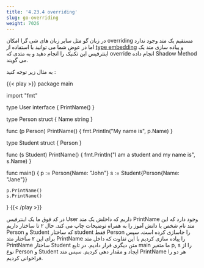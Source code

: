```yaml
---
title: '4.23.4 overriding'
slug: go-overriding
weight: 7026
---
```


در زبان گو مثل سایر زبان های شی گرا امکان overriding مستقیم یک متد وجود ندارد اما در عوض شما می توانید با استفاده از [type embedding](../../../chapter-2/type-embedding/) و پیاده سازی متد یک اینترفیس این تکنیک را انجام دهید و به متدی که override انجام داده Shadow Method می گویند.

به مثال زیر توجه کنید :

{{< play >}}
package main

import "fmt"

type User interface {
	PrintName()
}

type Person struct {
	Name string
}

func (p Person) PrintName() {
	fmt.Println("My name is", p.Name)
}

type Student struct {
	Person
}

func (s Student) PrintName() {
	fmt.Println("I am a student and my name is", s.Name)
}

func main() {
	p := Person{Name: "John"}
	s := Student{Person{Name: "Jane"}}

	p.PrintName()
	s.PrintName()
}
{{< /play >}}

در کد فوق ما یک اینترفیس User داریم که داخلش یک متد PrintName وجود دارد که این متد نام شخص یا دانش آموز را به همراه توضیحات چاپ می کند.
حال ۲ تا ساختار داریم Person و Student که ساختار student فقط Person را جاسازی کرده است. سپس برای این ۲ ساختار متد PrintName را پیاده سازی کردیم با این تفاوت که داخل متد PrintName ساختار Student متن دیگری قرار دادیم. در تابع main ما متغیر p, s را از نوع Person و Student ایجاد و مقدار دهی کردیم. سپس متد PrintName هر دو را فراخوانی کردیم.